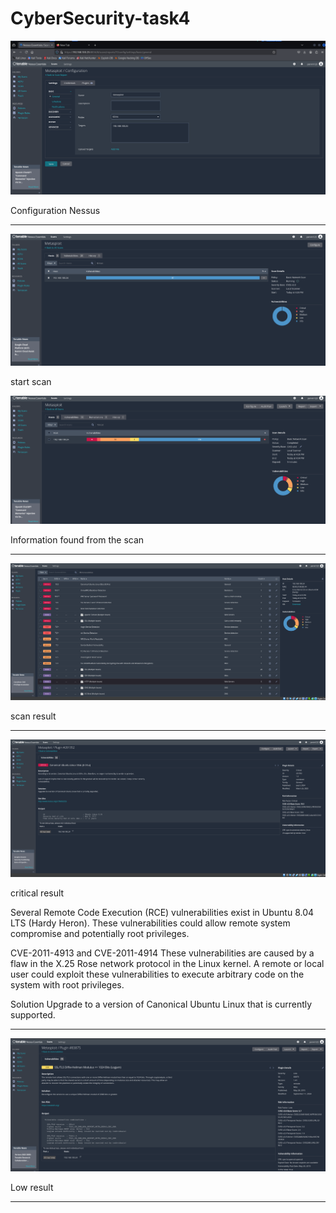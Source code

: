# CyberSecurity-task4

![photo1](1.0.png)

Configuration Nessus

***

![photo2](1.1.png)

start scan 

![photo3](2.0.png)

Information found from the scan

***

![photo4](2.a.png)

scan result

***

![photo5](2b.png)

critical result

Several Remote Code Execution (RCE) vulnerabilities exist in Ubuntu 8.04 LTS (Hardy Heron). These vulnerabilities could allow remote system compromise and potentially root privileges.

CVE-2011-4913 and CVE-2011-4914
These vulnerabilities are caused by a flaw in the X.25 Rose network protocol in the Linux kernel. A remote or local user could exploit these vulnerabilities to execute arbitrary code on the system with root privileges.

Solution
Upgrade to a version of Canonical Ubuntu Linux that is currently supported.


***
![photo5](2b1.png)

Low result 

***


